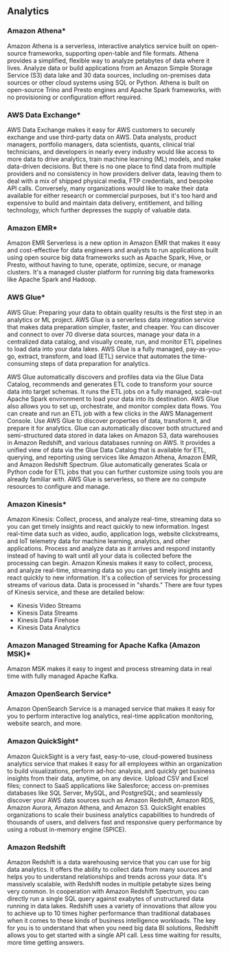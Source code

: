 ## Analytics

### Amazon Athena*
Amazon Athena is a serverless, interactive analytics service built on open-source frameworks, supporting open-table and file formats. Athena provides a simplified, flexible way to analyze petabytes of data where it lives. Analyze data or build applications from an Amazon Simple Storage Service (S3) data lake and 30 data sources, including on-premises data sources or other cloud systems using SQL or Python. Athena is built on open-source Trino and Presto engines and Apache Spark frameworks, with no provisioning or configuration effort required.

### AWS Data Exchange*
AWS Data Exchange makes it easy for AWS customers to securely exchange and use third-party data on AWS. Data analysts, product managers, portfolio managers, data scientists, quants, clinical trial technicians, and developers in nearly every industry would like access to more data to drive analytics, train machine learning (ML) models, and make data-driven decisions. But there is no one place to find data from multiple providers and no consistency in how providers deliver data, leaving them to deal with a mix of shipped physical media, FTP credentials, and bespoke API calls. Conversely, many organizations would like to make their data available for either research or commercial purposes, but it's too hard and expensive to build and maintain data delivery, entitlement, and billing technology, which further depresses the supply of valuable data.

### Amazon EMR*
Amazon EMR Serverless is a new option in Amazon EMR that makes it easy and cost-effective for data engineers and analysts to run applications built using open source big data frameworks such as Apache Spark, Hive, or Presto, without having to tune, operate, optimize, secure, or manage clusters. It's a managed cluster platform for running big data frameworks like Apache Spark and Hadoop.

### AWS Glue*
AWS Glue: Preparing your data to obtain quality results is the first step in an analytics or ML project. AWS Glue is a serverless data integration service that makes data preparation simpler, faster, and cheaper. You can discover and connect to over 70 diverse data sources, manage your data in a centralized data catalog, and visually create, run, and monitor ETL pipelines to load data into your data lakes. AWS Glue is a fully managed, pay-as-you-go, extract, transform, and load (ETL) service that automates the time-consuming steps of data preparation for analytics.

AWS Glue automatically discovers and profiles data via the Glue Data Catalog, recommends and generates ETL code to transform your source data into target schemas. It runs the ETL jobs on a fully managed, scale-out Apache Spark environment to load your data into its destination. AWS Glue also allows you to set up, orchestrate, and monitor complex data flows. You can create and run an ETL job with a few clicks in the AWS Management Console. Use AWS Glue to discover properties of data, transform it, and prepare it for analytics. Glue can automatically discover both structured and semi-structured data stored in data lakes on Amazon S3, data warehouses in Amazon Redshift, and various databases running on AWS. It provides a unified view of data via the Glue Data Catalog that is available for ETL, querying, and reporting using services like Amazon Athena, Amazon EMR, and Amazon Redshift Spectrum. Glue automatically generates Scala or Python code for ETL jobs that you can further customize using tools you are already familiar with. AWS Glue is serverless, so there are no compute resources to configure and manage.

### Amazon Kinesis*
Amazon Kinesis: Collect, process, and analyze real-time, streaming data so you can get timely insights and react quickly to new information. Ingest real-time data such as video, audio, application logs, website clickstreams, and IoT telemetry data for machine learning, analytics, and other applications. Process and analyze data as it arrives and respond instantly instead of having to wait until all your data is collected before the processing can begin. Amazon Kinesis makes it easy to collect, process, and analyze real-time, streaming data so you can get timely insights and react quickly to new information. It's a collection of services for processing streams of various data. Data is processed in "shards." There are four types of Kinesis service, and these are detailed below:

- Kinesis Video Streams
- Kinesis Data Streams
- Kinesis Data Firehose
- Kinesis Data Analytics

### Amazon Managed Streaming for Apache Kafka (Amazon MSK)*
Amazon MSK makes it easy to ingest and process streaming data in real time with fully managed Apache Kafka.

### Amazon OpenSearch Service*
Amazon OpenSearch Service is a managed service that makes it easy for you to perform interactive log analytics, real-time application monitoring, website search, and more.

### Amazon QuickSight*
Amazon QuickSight is a very fast, easy-to-use, cloud-powered business analytics service that makes it easy for all employees within an organization to build visualizations, perform ad-hoc analysis, and quickly get business insights from their data, anytime, on any device. Upload CSV and Excel files; connect to SaaS applications like Salesforce; access on-premises databases like SQL Server, MySQL, and PostgreSQL; and seamlessly discover your AWS data sources such as Amazon Redshift, Amazon RDS, Amazon Aurora, Amazon Athena, and Amazon S3. QuickSight enables organizations to scale their business analytics capabilities to hundreds of thousands of users, and delivers fast and responsive query performance by using a robust in-memory engine (SPICE).

### Amazon Redshift
Amazon Redshift is a data warehousing service that you can use for big data analytics. It offers the ability to collect data from many sources and helps you to understand relationships and trends across your data. It's massively scalable, with Redshift nodes in multiple petabyte sizes being very common. In cooperation with Amazon Redshift Spectrum, you can directly run a single SQL query against exabytes of unstructured data running in data lakes. Redshift uses a variety of innovations that allow you to achieve up to 10 times higher performance than traditional databases when it comes to these kinds of business intelligence workloads. The key for you is to understand that when you need big data BI solutions, Redshift allows you to get started with a single API call. Less time waiting for results, more time getting answers.
